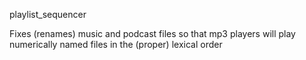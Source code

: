 playlist_sequencer


Fixes (renames) music and podcast files so that mp3 players will play numerically named files in the (proper) lexical order

